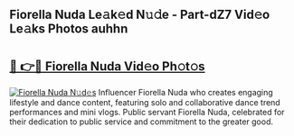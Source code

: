 ## Fiorella Nuda Le𝚊k𝚎d N𝚞𝚍e - Part-dZ7 Vid𝚎o Le𝚊ks Photos auhhn

# <h2><a href="http://fbfazzu.evod.top/?m=Fiorella+Nuda">🔗 👉🔴 Fiorella Nuda Vid𝚎o Ph𝚘t𝚘s</a></h2>

[![Fiorella Nuda N𝚞d𝚎s](https://i.imgur.com/8V9OHl7.gif)](http://fbfazzu.evod.top/?m=Fiorella+Nuda)
Influencer Fiorella Nuda who creates engaging lifestyle and dance content, featuring solo and collaborative dance trend performances and mini vlogs. Public servant Fiorella Nuda, celebrated for their dedication to public service and commitment to the greater good. 

